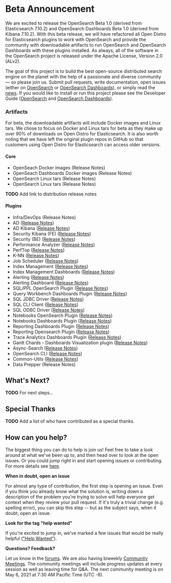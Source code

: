 
# Beta Announcement

We are excited to release the OpenSearch Beta 1.0 (derived from Elasticsearch 7.10.2) and OpenSearch Dashboards Beta 1.0 (derived from Kibana 7.10.2). With this beta release, we will have refactored all Open Distro for Elasticsearch plugins to work with OpenSearch and provide the community with downloadable artifacts to run OpenSearch and OpenSearch Dashboards with these plugins installed. As always, all of the software in the OpenSearch project is released under the Apache License, Version 2.0 (ALv2).

The goal of this project is to build the best open-source distributed search engine on the planet with the help of a passionate and diverse community — so please join us. Submit pull requests, write documentation, open issues (either on [OpenSearch](https://github.com/opensearch-project/OpenSearch/issues) or [OpenSearch Dashboards](https://github.com/opensearch-project/OpenSearch-Dashboards/issues)), or simply read the [news](https://opensearch.org/blog/). If you would like to install or run this project please see the Developer Guide ([OpenSearch](https://github.com/opensearch-project/OpenSearch/blob/main/DEVELOPER_GUIDE.md) and [OpenSearch Dashboards](https://github.com/opensearch-project/OpenSearch-Dashboards/blob/main/DEVELOPER_GUIDE.md)).

### Artifacts
For beta, the downloadable artifacts will include Docker images and Linux tars. We chose to focus on Docker and Linux tars for beta as they make up over 90% of downloads on Open Distro for Elasticsearch. It is also worth noting that we have left the original plugin repos in GitHub so that customers using Open Distro for Elasticsearch can access older versions.

#### Core
- OpenSeach Docker images (Release Notes)
- OpenSeach Dashboards Docker images (Release Notes)
- OpenSearch Linux tars (Release Notes)
- OpenSearch Linux tars (Release Notes)

**TODO** Add link to distribution release notes

#### Plugins
- Infra/DevOps (Release Notes)
- AD ([Release Notes](https://github.com/opensearch-project/anomaly-detection/blob/main/release-notes/opensearch-anomaly-detection.release-notes-1.0.0.0-beta1.md))
- AD Kibana ([Release Notes](https://github.com/opensearch-project/anomaly-detection-dashboards-plugin/blob/main/release-notes/opensearch-anomaly-detection-dashboards.release-notes-1.0.0.0-beta1.md))
- Security Kibana (FE) ([Release Notes](https://github.com/opensearch-project/security-dashboards-plugin/blob/main/release-notes/opensearch-security-dashboards-plugin.release-notes-1.0.0.0-beta1.md))
- Security (BE) ([Release Notes](https://github.com/opensearch-project/security/blob/main/release-notes/opensearch-security.release-notes-1.0.0.0-beta1.md))
- Performance Analyzer ([Release Notes](https://github.com/opensearch-project/performance-analyzer/blob/main/release-notes/opensearch-performance-analyzer.release-notes-1.0.0.0-beta1.md))
- PerfTop ([Release Notes](https://github.com/opensearch-project/perftop/blob/main/release-notes/opensearch-perftop.release-notes-1.0.0.0-beta1.md))
- K-NN ([Release Notes](https://github.com/opensearch-project/k-NN/blob/main/release-notes/opensearch-knn.release-notes-1.0.0.0-beta1.md))
- Job Scheduler ([Release Notes](https://github.com/opensearch-project/job-scheduler/blob/main/release-notes/opensearch.job-scheduler.release-notes-1.0.0.0-beta1.md ))
- Index Management ([Release Notes](https://github.com/opensearch-project/index-management/blob/main/release-notes/opensearch-index-management.release-notes-1.0.0.0-beta1.md))
- Index Management Dashboards ([Release Notes](https://github.com/opensearch-project/index-management-dashboards-plugin/blob/main/release-notes/opensearch-index-management-dashboards-plugin.release-notes-1.0.0.0-beta1.md))
- Alerting ([Release Notes](https://github.com/opensearch-project/alerting/blob/main/release-notes/opensearch-alerting.release-notes-1.0.0.0-beta1.md))
- Alerting Dashboard ([Release Notes](https://github.com/opensearch-project/alerting-dashboards-plugin/blob/main/release-notes/opensearch-alerting-dashboards-plugin.release-notes-1.0.0.0-beta1.md))
- SQL/PPL OpenSearch Plugin ([Release Notes](https://github.com/opensearch-project/sql/blob/main/release-notes/opensearch-sql.release-notes-1.0.0.0-beta1.md
))
- Query Workbench Dashboards Plugin ([Release Notes](https://github.com/opensearch-project/sql/blob/main/release-notes/opensearch-sql.release-notes-1.0.0.0-beta1.md
))
- SQL JDBC Driver ([Release Notes](https://github.com/opensearch-project/sql/blob/main/release-notes/opensearch-sql.release-notes-1.0.0.0-beta1.md
))
- SQL CLI Client ([Release Notes](https://github.com/opensearch-project/sql/blob/main/release-notes/opensearch-sql.release-notes-1.0.0.0-beta1.md
))
- SQL ODBC Driver ([Release Notes](https://github.com/opensearch-project/sql/blob/main/release-notes/opensearch-sql.release-notes-1.0.0.0-beta1.md
))
- Notebooks OpenSearch Plugin ([Release Notes](https://github.com/opensearch-project/dashboards-notebooks/blob/main/release-notes/opensearch-dashboards-notebooks.release-notes-1.0.0.0-beta1.md))
- Notebooks Dashboards Plugin ([Release Notes](https://github.com/opensearch-project/dashboards-notebooks/blob/main/release-notes/opensearch-dashboards-notebooks.release-notes-1.0.0.0-beta1.md))
- Reporting Dashboards Plugin ([Release Notes](https://github.com/opensearch-project/dashboards-reports/blob/main/release-notes/opensearch-dashboards-reports.release-notes-1.0.0.0-beta1.md
))
- Reporting Opensearch Plugin ([Release Notes](https://github.com/opensearch-project/dashboards-reports/blob/main/release-notes/opensearch-dashboards-reports.release-notes-1.0.0.0-beta1.md
))
- Trace Analytics Dashboards Plugin ([Release Notes](https://github.com/opensearch-project/trace-analytics/blob/main/release-notes/opensearch-trace-analytics.release-notes-1.0.0.0-beta1.md))
- Gantt Chards - Dashboards Visualization plugin ([Release Notes](https://github.com/opensearch-project/dashboards-visualizations/blob/main/release-notes/opensearch-dashboards-visualizations.release-notes-1.0.0.0-beta1.md))
- Async-Search ([Release Notes](https://github.com/opensearch-project/asynchronous-search/blob/main/release-notes/opensearch-asynchronous-search.release-notes-1.0.0.0-beta1.md))
- OpenSearch CLI ([Release Notes](https://github.com/opensearch-project/opensearch-cli/blob/main/release-notes/opensearch-cli.release-notes.1.0.0-beta1.md))
- Common-Utils ([Release Notes](https://github.com/opensearch-project/common-utils/blob/main/release-notes/opensearch-common-utils.release-notes-1.0.0.0-beta1.md))
- Data Prepper (Release Notes)

## What's Next?

**TODO** For next steps... 

## Special Thanks

**TODO** Add a list of who have contributed as a special thanks.  

## How can you help?
The biggest thing you can do to help is join us! Feel free to take a look around at what we've been up to, and then head over to look at the open issues. Or you could jump right in and start opening issues or contributing. For more details see [here](https://github.com/opensearch-project/OpenSearch/blob/main/CONTRIBUTING.md).

**When in doubt, open an issue**

For almost any type of contribution, the first step is opening an issue. Even if you think you already know what the solution is, writing down a description of the problem you're trying to solve will help everyone get context when they review your pull request. If it's truly a trivial change (e.g. spelling error), you can skip this step -- but as the subject says, when it doubt, open an issue. 

**Look for the tag "help wanted"**

If you're excited to jump in, we've marked a few issues that would be really helpful (["Help Wanted"](https://github.com/opensearch-project/OpenSearch/issues?q=is%3Aissue+is%3Aopen+label%3A%22help+wanted%22)).

**Questions? Feedback?**

Let us know in the [forums](https://discuss.opendistrocommunity.dev/). We are also having biweekly [Community Meetings](https://www.meetup.com/Open-Distro-for-Elasticsearch-Meetup-Group/). The community meetings will include progress updates at every session as well as leaving time for Q&A. The next community meeting is on May 6, 2021 at 7:30 AM Pacific Time (UTC -8).

